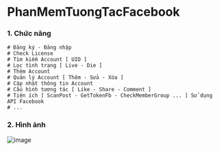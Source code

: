 # PhanMemTuongTacFacebook

### 1. Chức năng
```
# Đăng ký - Đăng nhập
# Check License
# Tìm kiếm Account [ UID ]
# Lọc tình trạng [ Live - Die ]
# Thêm Account
# Quản lý Account [ Thêm - Sửa - Xóa ]
# Cập nhật thông tin Account
# Cấu hình tương tác [ Like - Share - Comment ]
# Tiện ích [ ScanPost - GetTokenFb - CheckMemberGroup ... ] Sử dụng API Facebook
# ...

```

### 2. Hình ảnh

![image](https://github.com/user-attachments/assets/42919dab-2485-4416-9f35-32bd308651a5)
